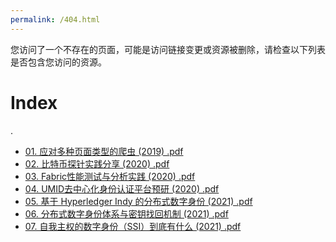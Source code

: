 ```yaml
---
permalink: /404.html
---
```




您访问了一个不存在的页面，可能是访问链接变更或资源被删除，请检查以下列表是否包含您访问的资源。


# Index

.
 * <a href="./01. 应对多种页面类型的爬虫 (2019) .pdf">01. 应对多种页面类型的爬虫 (2019) .pdf</a>
 * <a href="./02. 比特币探针实践分享 (2020) .pdf">02. 比特币探针实践分享 (2020) .pdf</a>
 * <a href="./03. Fabric性能测试与分析实践 (2020) .pdf">03. Fabric性能测试与分析实践 (2020) .pdf</a>
 * <a href="./04. UMID去中心化身份认证平台预研 (2020) .pdf">04. UMID去中心化身份认证平台预研 (2020) .pdf</a>
 * <a href="./05. 基于 Hyperledger Indy 的分布式数字身份 (2021) .pdf">05. 基于 Hyperledger Indy 的分布式数字身份 (2021) .pdf</a>
 * <a href="./06. 分布式数字身份体系与密钥找回机制 (2021) .pdf">06. 分布式数字身份体系与密钥找回机制 (2021) .pdf</a>
 * <a href="./07. 自我主权的数字身份（SSI）到底有什么 (2021) .pdf">07. 自我主权的数字身份（SSI）到底有什么 (2021) .pdf</a>
